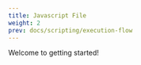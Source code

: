 ```yaml
---
title: Javascript File
weight: 2
prev: docs/scripting/execution-flow
---
```


Welcome to getting started!

